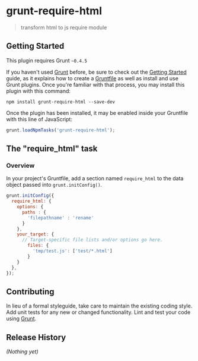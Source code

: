 # grunt-require-html

> transform html to js require module

## Getting Started
This plugin requires Grunt `~0.4.5`

If you haven't used [Grunt](http://gruntjs.com/) before, be sure to check out the [Getting Started](http://gruntjs.com/getting-started) guide, as it explains how to create a [Gruntfile](http://gruntjs.com/sample-gruntfile) as well as install and use Grunt plugins. Once you're familiar with that process, you may install this plugin with this command:

```shell
npm install grunt-require-html --save-dev
```

Once the plugin has been installed, it may be enabled inside your Gruntfile with this line of JavaScript:

```js
grunt.loadNpmTasks('grunt-require-html');
```

## The "require_html" task

### Overview
In your project's Gruntfile, add a section named `require_html` to the data object passed into `grunt.initConfig()`.

```js
grunt.initConfig({
  require_html: {
    options: {
      paths : {
		'filepathname' : 'rename'
  	  }
    },
    your_target: {
      // Target-specific file lists and/or options go here.
        files: {
          'tmp/test.js': ['test/*.html']
        }
    }
  },
});
```
## Contributing
In lieu of a formal styleguide, take care to maintain the existing coding style. Add unit tests for any new or changed functionality. Lint and test your code using [Grunt](http://gruntjs.com/).

## Release History
_(Nothing yet)_
